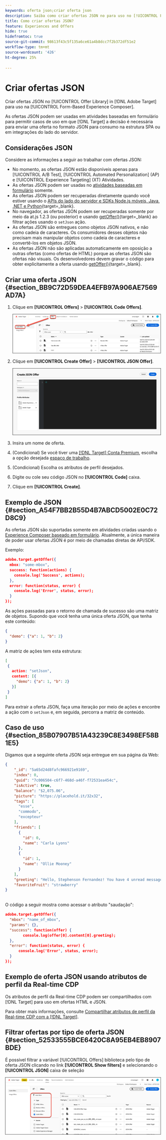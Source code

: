 ```yaml
---
keywords: oferta json;criar oferta json
description: Saiba como criar ofertas JSON no para uso no [!UICONTROL Form-Based Experience Composer].
title: Como criar ofertas JSON?
feature: Experiences and Offers
hide: true
hidefromtoc: true
source-git-commit: 98613f43c5f135a6ce61a4b8dcc7f2b372df51e2
workflow-type: tm+mt
source-wordcount: '426'
ht-degree: 25%

---
```


# Criar ofertas JSON

Criar ofertas JSON no [!UICONTROL Offer Library] in [!DNL Adobe Target] para uso na [!UICONTROL Form-Based Experience Composer].

As ofertas JSON podem ser usadas em atividades baseadas em formulário para permitir casos de uso em que [!DNL Target] a decisão é necessária para enviar uma oferta no formato JSON para consumo na estrutura SPA ou em integrações do lado do servidor.

## Considerações JSON

Considere as informações a seguir ao trabalhar com ofertas JSON:

* No momento, as ofertas JSON estão disponíveis apenas para [!UICONTROL A/B Test], [!UICONTROL Automated Personalization] (AP) e [!UICONTROL Experience Targeting] (XT) Atividades.
* As ofertas JSON podem ser usadas no [atividades baseadas em formulário](/help/main/c-experiences/form-experience-composer.md) somente.
* As ofertas JSON podem ser recuperadas diretamente quando você estiver usando o [APIs do lado do servidor e SDKs Node.js móveis, Java, .NET e Python](https://experienceleague.adobe.com/docs/target-dev/developer/server-side/server-side-overview.html?lang=pt-BR){target=_blank}.
* No navegador, as ofertas JSON podem ser recuperadas somente por meio da at.js 1.2.3 (ou posterior) e usando [getOffer()](https://experienceleague.adobe.com/docs/target-dev/developer/client-side/at-js-implementation/functions-overview/adobe-target-getoffer.html){target=_blank} ao filtrar ações usando o `setJson` ação.
* As ofertas JSON são entregues como objetos JSON nativos, e não como cadeia de caracteres. Os consumidores desses objetos não precisam mais manipular objetos como cadeia de caracteres e convertê-los em objetos JSON.
* As ofertas JSON não são aplicadas automaticamente em oposição a outras ofertas (como ofertas de HTML) porque as ofertas JSON são ofertas não visuais. Os desenvolvedores devem gravar o código para obter explicitamente a oferta usando [getOffer()](https://experienceleague.adobe.com/docs/target-dev/developer/client-side/at-js-implementation/functions-overview/adobe-target-getoffer.html){target=_blank}.

## Criar uma oferta JSON {#section_BB9C72D59DEA4EFB97A906AE7569AD7A}

1. Clique em **[!UICONTROL Offers]** > **[!UICONTROL Code Offers]**.

   ![Ofertas > guia Ofertas de código](/help/main/c-experiences/c-manage-content/assets/code-offers-tab-new.png)

1. Clique em **[!UICONTROL Create Offer]** > **[!UICONTROL JSON Offer]**.

   ![imagem offer-json](assets/offer-json-new.png)

1. Insira um nome de oferta.
1. (Condicional) Se você tiver uma [[!DNL Target] Conta Premium](/help/main/c-intro/intro.md#premium), escolha a opção desejada [espaço de trabalho](/help/main/administrating-target/c-user-management/property-channel/property-channel.md#workspace).
1. (Condicional) Escolha os atributos de perfil desejados.
1. Digite ou cole seu código JSON no **[!UICONTROL Code]** caixa.
1. Clique em **[!UICONTROL Create]**.

## Exemplo de JSON {#section_A54F7BB2B55D4B7ABCD5002E0C72D8C9}

As ofertas JSON são suportadas somente em atividades criadas usando o [Experience Composer baseado em formulário](/help/main/c-experiences/form-experience-composer.md). Atualmente, a única maneira de poder usar ofertas JSON é por meio de chamadas diretas de API/SDK.

Exemplo:

```json
adobe.target.getOffer({ 
  mbox: "some-mbox", 
  success: function(actions) { 
    console.log('Success', actions); 
  }, 
  error: function(status, error) { 
    console.log('Error', status, error); 
  } 
});
```

As ações passadas para o retorno de chamada de sucesso são uma matriz de objetos. Supondo que você tenha uma única oferta JSON, que tenha este conteúdo:

```json
{ 
  "demo": {"a": 1, "b": 2} 
}
```

A matriz de ações tem esta estrutura:

```json
[ 
 { 
   action: "setJson", 
   content: [{ 
     "demo": {"a": 1, "b": 2} 
   }] 
 }  
]
```

Para extrair a oferta JSON, faça uma iteração por meio de ações e encontre a ação com o `setJson` e, em seguida, percorra a matriz de conteúdo.

## Caso de uso {#section_85B07907B51A43239C8E3498EF58B1E5}

Digamos que a seguinte oferta JSON seja entregue em sua página da Web:

```json
{ 
    "_id": "5a65d24d8fafc966921e9169", 
    "index": 0, 
    "guid": "7c006504-c6f7-468d-a46f-f72531ea454c", 
    "isActive": true, 
    "balance": "$2,075.06", 
    "picture": "https://placehold.it/32x32", 
    "tags": [ 
      "esse", 
      "commodo", 
      "excepteur"
    ], 
    "friends": [ 
      { 
        "id": 0, 
        "name": "Carla Lyons" 
      }, 
      { 
        "id": 1, 
        "name": "Ollie Mooney" 
      } 
    ], 
    "greeting": "Hello, Stephenson Fernandez! You have 4 unread messages.", 
    "favoriteFruit": "strawberry" 
} 
  
```

O código a seguir mostra como acessar o atributo &quot;saudação&quot;:

```json
adobe.target.getOffer({   
  "mbox": "name_of_mbox", 
  "params": {}, 
  "success": function(offer) {           
        console.log(offer[0].content[0].greeting); 
  },   
  "error": function(status, error) {           
      console.log('Error', status, error); 
  } 
});
```

## Exemplo de oferta JSON usando atributos de perfil da Real-time CDP

Os atributos de perfil da Real-time CDP podem ser compartilhados com [!DNL Target] para uso em ofertas HTML e JSON.

Para obter mais informações, consulte [Compartilhar atributos de perfil da Real-time CDP com a [!DNL Target]](/help/main/c-integrating-target-with-mac/integrating-with-rtcdp.md#rtcdp-profile-attributes).

## Filtrar ofertas por tipo de oferta JSON {#section_52533555BCE6420C8A95EB4EB8907BDE}

É possível filtrar a variável [!UICONTROL Offers] biblioteca pelo tipo de oferta JSON clicando no link **[!UICONTROL Show filters]** e selecionando o **[!UICONTROL JSON]** caixa de seleção

![imagem offer-json-filter](assets/offer-json-filter-new.png)
